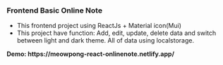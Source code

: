 <h3 align="left">Frontend Basic Online Note</h3>
<ul>
  <li>This frontend project using ReactJs + Material icon(Mui)</li>
  <li>This project have function: Add, edit, update, delete data and switch between light and dark theme. All of data using localstorage. </li>
</ul>
<b>Demo: https://meowpong-react-onlinenote.netlify.app/</b>

